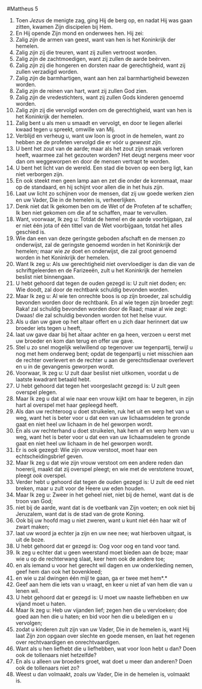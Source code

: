 #Mattheus 5
1. Toen *Jezus* de menigte zag, ging Hij de berg op, en nadat Hij was gaan zitten, kwamen Zijn discipelen bij Hem.
2. En Hij opende Zijn mond en onderwees hen. Hij zei:
3. Zalig *zijn* de armen van geest, want van hen is het Koninkrijk der hemelen.
4. Zalig *zijn* zij die treuren, want zij zullen vertroost worden.
5. Zalig *zijn* de zachtmoedigen, want zij zullen de aarde beërven.
6. Zalig *zijn* zij die hongeren en dorsten naar de gerechtigheid, want zij zullen verzadigd worden.
7. Zalig *zijn* de barmhartigen, want aan hen zal barmhartigheid bewezen worden.
8. Zalig *zijn* de reinen van hart, want zij zullen God zien.
9. Zalig *zijn* de vredestichters, want zij zullen Gods kinderen genoemd worden.
10. Zalig *zijn* zij die vervolgd worden om de gerechtigheid, want van hen is het Koninkrijk der hemelen.
11. Zalig bent u als men u smaadt en vervolgt, en door te liegen allerlei kwaad tegen u spreekt, omwille van Mij.
12. Verblijd en verheug u, want uw loon is groot in de hemelen, want zo hebben ze de profeten vervolgd die er vóór u *geweest zijn.*
13. U bent het zout van de aarde; maar als het zout zijn smaak verloren heeft, waarmee zal het gezouten worden? Het deugt nergens meer voor dan om weggeworpen en door de mensen vertrapt te worden.
14. U bent het licht van de wereld. Een stad die boven op een berg ligt, kan niet verborgen zijn.
15. En ook steekt men geen lamp aan en zet die onder de korenmaat, maar op de standaard, en hij schijnt voor allen die in het huis *zijn*.
16. Laat uw licht zo schijnen voor de mensen, dat zij uw goede werken zien en uw Vader, Die in de hemelen is, verheerlijken.
17. Denk niet dat Ik gekomen ben om de Wet of de Profeten af te schaffen; Ik ben niet gekomen om die af te schaffen, maar te vervullen.
18. Want, voorwaar, Ik zeg u: Totdat de hemel en de aarde voorbijgaan, zal er niet één jota of één tittel van de Wet voorbijgaan, totdat het alles geschied is.
19. Wie dan een van deze geringste geboden afschaft en de mensen zo onderwijst, zal de geringste genoemd worden in het Koninkrijk der hemelen; maar wie *ze* doet en onderwijst, die zal groot genoemd worden in het Koninkrijk der hemelen.
20. Want Ik zeg u: Als uw gerechtigheid niet overvloediger is dan die van de schriftgeleerden en de Farizeeën, zult u het Koninkrijk der hemelen beslist niet binnengaan.
21. U hebt gehoord dat tegen de ouden gezegd is: U zult niet doden; en: Wie doodt, zal door de rechtbank schuldig bevonden worden.
22. Maar Ik zeg u: Al wie ten onrechte boos is op zijn broeder, zal schuldig bevonden worden door de rechtbank. En al wie tegen zijn broeder zegt: Raka! zal schuldig bevonden worden door de Raad; maar al wie zegt: Dwaas! die zal schuldig bevonden worden tot het helse vuur.
23. Als u dan uw gave op het altaar offert en u zich daar herinnert dat uw broeder iets tegen u heeft,
24. laat uw gave daar bij het altaar achter en ga heen, verzoen u eerst met uw broeder en kom dan terug en offer uw gave.
25. Stel u zo snel mogelijk welwillend op tegenover uw tegenpartij, terwijl u nog met hem onderweg bent; opdat de tegenpartij u niet misschien aan de rechter overlevert en de rechter u aan de gerechtsdienaar overlevert en u in de gevangenis geworpen wordt.
26. Voorwaar, Ik zeg u: U zult daar beslist niet uitkomen, voordat u de laatste kwadrant betaald hebt.
27. U hebt gehoord dat tegen het voorgeslacht gezegd is: U zult geen overspel plegen.
28. Maar Ik zeg u dat al wie naar een vrouw kijkt om haar te begeren, in zijn hart al overspel met haar gepleegd heeft.
29. Als dan uw rechteroog u doet struikelen, ruk het uit en werp het van u weg, want het is beter voor u dat een van uw lichaamsdelen te gronde gaat en niet heel uw lichaam in de hel geworpen wordt.
30. En als uw rechterhand u doet struikelen, hak hem af en werp hem van u weg, want het is beter voor u dat een van uw lichaamsdelen te gronde gaat en niet heel uw lichaam in de hel geworpen wordt.
31. Er is ook gezegd: Wie zijn vrouw verstoot, moet haar een echtscheidingsbrief geven.
32. Maar Ik zeg u dat wie zijn vrouw verstoot om een andere reden dan hoererij, maakt dat zij overspel pleegt; en wie met de verstotene trouwt, pleegt *ook* overspel.
33. Verder hebt u gehoord dat tegen de ouden gezegd is: U zult de eed niet breken, maar u zult voor de Heere uw eden houden.
34. Maar Ik zeg u: Zweer in het geheel niet, niet bij de hemel, want dat is de troon van God;
35. niet bij de aarde, want dat is de voetbank van Zijn voeten; en ook niet bij Jeruzalem, want dat is de stad van de grote Koning.
36. Ook bij uw hoofd mag u niet zweren, want u kunt niet één haar wit of zwart maken;
37. laat uw woord ja echter ja zijn en uw nee nee; wat hierboven uitgaat, is uit de boze.
38. U hebt gehoord dat er gezegd is: Oog voor oog en tand voor tand.
39. Ik zeg u echter dat u geen weerstand moet bieden aan de boze; maar wie u op de rechterwang slaat, keer hem ook de andere toe;
40. en als iemand u voor het gerecht wil dagen en uw onderkleding nemen, geef hem dan ook het bovenkleed;
41. en wie u zal dwingen één mijl te gaan, ga er twee met hem*.*
42. Geef aan hem die iets van u vraagt, en keer u niet af van hem die van u lenen wil.
43. U hebt gehoord dat er gezegd is: U moet uw naaste liefhebben en uw vijand moet u haten.
44. Maar Ik zeg u: Heb uw vijanden lief; zegen hen die u vervloeken; doe goed aan hen die u haten; en bid voor hen die u beledigen en u vervolgen;
45. zodat u kinderen zult zijn van uw Vader, Die in de hemelen is, want Hij laat Zijn zon opgaan over slechte en goede mensen, en laat het regenen over rechtvaardigen en onrechtvaardigen.
46. Want als u hen liefhebt die u liefhebben, wat voor loon hebt u dan? Doen ook de tollenaars niet hetzelfde?
47. En als u alleen uw broeders groet, wat doet u meer dan anderen? Doen ook de tollenaars niet zo?
48. Weest u dan volmaakt, zoals uw Vader, Die in de hemelen is, volmaakt is.
